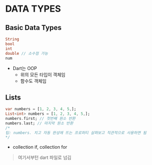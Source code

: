 # DATA TYPES

## Basic Data Types
```dart
String
bool
int
double // 소수점 가능
num
```
- Dart는 OOP
  - 위의 모든 타입이 객체임
  - 함수도 객체임

## Lists
```dart
var numbers = [1, 2, 3, 4, 5,];
List<int> numbers = [1, 2, 3, 4, 5,];
numbers.first; // 첫번째 원소 반환
numbers.last; // 마지막 원소 반환
/* 
팁: numbers. 치고 자동 완성에 뜨는 프로퍼티 살펴보고 직관적으로 사용하면 됨 
*/
```


- collection if, collection for
> 여기서부턴 dart 파일로 넘김
